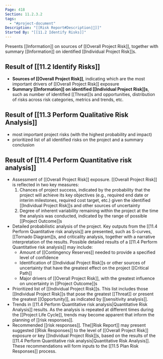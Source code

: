 ```yaml
---
Page: 418
Section: 11.2.3.2
tags:
  - "#project-document"
Description: "[[Risk Report#Description|📝]]"
Started By: "[[11.2 Identify Risks]]"
---
```

Presents [[Information]] on sources of [[Overall Project Risk]], together with summary [[Information]] on identified [[Individual Project Risk]]s.
## Result of [[11.2 Identify Risks]]
- **Sources of [[Overall Project Risk]]**, indicating which are the most important drivers of [[Overall Project Risk]] exposure
- **Summary [[Information]] on identified [[Individual Project Risk]]s**, such as number of identified [[Threat]]s and opportunities, distribution of risks across risk categories, metrics and trends, etc.
## Result of [[11.3 Perform Qualitative Risk Analysis]]
- most important project risks (with the highest probability and impact)
- prioritized list of all identified risks on the project and a summary conclusion
## Result of [[11.4 Perform Quantitative risk analysis]]
- Assessment of [[Overall Project Risk]] exposure. [[Overall Project Risk]] is reflected in two key measures:
	1. Chances of project success, indicated by the probability that the project will achieve its key objectives (e.g., required end date or interim milestones, required cost target, etc.) given the identified [[Individual Project Risk]]s and other sources of uncertainty
	2. Degree of inherent variability remaining within the project at the time the analysis was conducted, indicated by the range of possible [[Project Outcome]]s
- Detailed probabilistic analysis of the project. Key outputs from the [[11.4 Perform Quantitative risk analysis]] are presented, such as S-curves, [[Tornado Diagram]]s, and criticality analysis, together with a narrative interpretation of the results. Possible detailed results of a [[11.4 Perform Quantitative risk analysis]] may include:
	- Amount of [[Contingency Reserves]] needed to provide a specified level of confidence
	- Identification of [[Individual Project Risk]]s or other sources of uncertainty that have the greatest effect on the project [[Critical Path]]
	- Major drivers of [[Overall Project Risk]], with the greatest influence on uncertainty in [[Project Outcome]]s
- Prioritized list of [[Individual Project Risk]]s. This list includes those [[Individual Project Risk]]s that pose the greatest [[Threat]] or present the greatest [[Opportunity]], as indicated by [[sensitivity analysis]].
- Trends in [[11.4 Perform Quantitative risk analysis|Quantitative Risk Analysis]] results. As the analysis is repeated at different times during the [[Project Life Cycle]], trends may become apparent that inform the planning of [[risk responses]].
- Recommended [[risk responses]]. The[[Risk Report]] may present suggested [[Risk Responses]] to the level of [[Overall Project Risk]] exposure or key [[Individual Project Risk]]s, based on the results of the [[11.4 Perform Quantitative risk analysis|Quantitative Risk Analysis]]. These recommendations will form inputs to the [[11.5 Plan Risk Responses]] process.